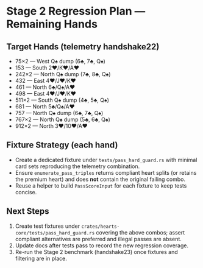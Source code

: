 # Stage 2 Regression Plan — Remaining Hands

## Target Hands (telemetry handshake22)
- 75×2 — West Q♠ dump (6♣, 7♣, Q♠)
- 153 — South 2♥/K♥/A♥
- 242×2 — North Q♠ dump (7♣, 8♣, Q♠)
- 432 — East 4♥/J♥/K♥
- 461 — North 6♣/Q♠/A♥
- 498 — East 4♥/J♥/K♥
- 511×2 — South Q♠ dump (4♣, 5♣, Q♠)
- 681 — North 5♣/Q♠/A♥
- 757 — North Q♠ dump (6♣, 7♣, Q♠)
- 767×2 — North Q♠ dump (5♣, 6♣, Q♠)
- 912×2 — North 3♥/10♥/A♥

## Fixture Strategy (each hand)
- Create a dedicated fixture under `tests/pass_hard_guard.rs` with minimal card sets reproducing the telemetry combination.
- Ensure `enumerate_pass_triples` returns compliant heart splits (or retains the premium heart) and does **not** contain the original failing combo.
- Reuse a helper to build `PassScoreInput` for each fixture to keep tests concise.

## Next Steps
1. Create test fixtures under `crates/hearts-core/tests/pass_hard_guard.rs` covering the above combos; assert compliant alternatives are preferred and illegal passes are absent.
2. Update docs after tests pass to record the new regression coverage.
3. Re-run the Stage 2 benchmark (handshake23) once fixtures and filtering are in place.
